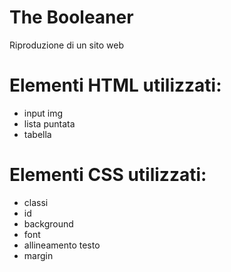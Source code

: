 # The Booleaner

Riproduzione di un sito web

# Elementi HTML utilizzati:

- input img
- lista puntata
- tabella 

# Elementi CSS utilizzati:

- classi
- id
- background
- font
- allineamento testo
- margin
